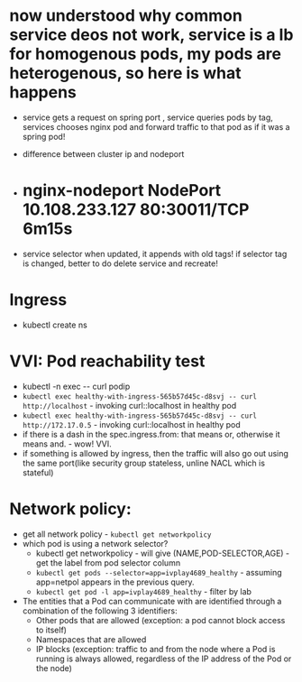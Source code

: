 # now understood why common service deos not work, service is a lb for homogenous pods, my pods are heterogenous, so here is what happens
- service gets a request on spring port , service queries pods by tag, services chooses nginx pod and forward traffic to that pod as if it was a spring pod! 

- difference between cluster ip and nodeport
- # nginx-nodeport   NodePort    10.108.233.127   <none>        80:30011/TCP   6m15s
- service selector when updated, it appends with old tags! if selector tag is changed, better to do delete service and recreate!

# Ingress
- kubectl create ns 

# VVI: Pod reachability test
- kubectl -n <NAMESPACE> exec <PODNAME> -- curl podip
- `kubectl exec healthy-with-ingress-565b57d45c-d8svj -- curl http://localhost` - invoking curl::localhost in healthy pod
- `kubectl exec healthy-with-ingress-565b57d45c-d8svj -- curl http://172.17.0.5` - invoking curl::localhost in healthy pod
- if there is a dash in the spec.ingress.from:  that means or, otherwise it means and. - wow! VVI.
- if something is allowed by ingress, then the traffic will also go out using the same port(like security group stateless, unline NACL which is stateful)

# Network policy:
- get all network policy - `kubectl get networkpolicy`
- which pod is using a network selector?
    - kubectl get networkpolicy - will give (NAME,POD-SELECTOR,AGE) - get the label from pod selector column
    - `kubectl get pods --selector=app=ivplay4689_healthy` - assuming app=netpol appears in the previous query.
    - `kubectl get pod -l app=ivplay4689_healthy` - filter by lab
- The entities that a Pod can communicate with are identified through a combination of the following 3 identifiers:
    - Other pods that are allowed (exception: a pod cannot block access to itself)
    - Namespaces that are allowed
    - IP blocks (exception: traffic to and from the node where a Pod is running is always allowed, regardless of the IP address of the Pod or the node)